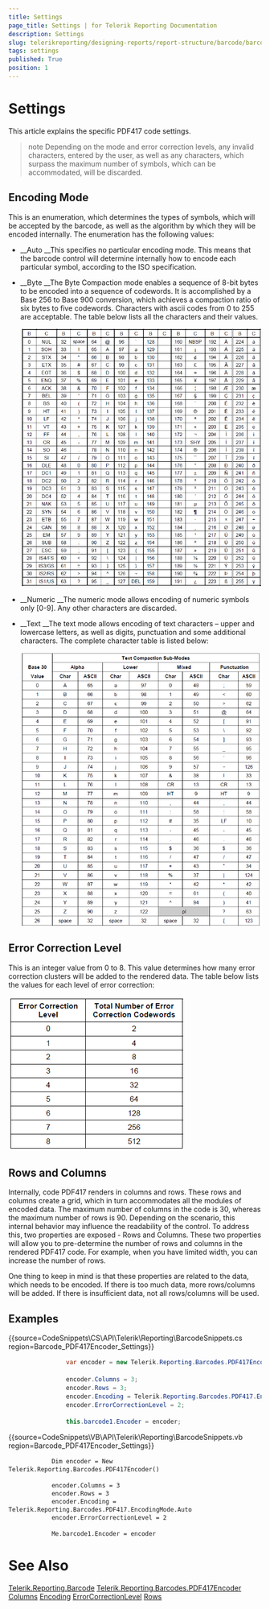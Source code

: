 ```yaml
---
title: Settings
page_title: Settings | for Telerik Reporting Documentation
description: Settings
slug: telerikreporting/designing-reports/report-structure/barcode/barcode-types/2d-barcodes/pdf417/settings
tags: settings
published: True
position: 1
---
```


# Settings



This article explains the specific PDF417 code settings.


>note Depending on the mode and error correction levels, any invalid characters, entered by the user, as well   		as any characters, which surpass the maximum number of symbols, which can be accommodated, will be discarded. 


## Encoding Mode

This is an enumeration, which determines the types of symbols, which will be accepted by the barcode, as well as
    			the algorithm by which they will be encoded internally. The enumeration has the following values:
			


* __Auto
__This specifies no particular encoding mode. This means that the barcode control will determine 
					internally how to encode each particular symbol, according to the ISO specification.
				  


* __Byte
__The Byte Compaction mode enables a sequence of 8-bit bytes to be encoded into a sequence of codewords. 
  				  	It is accomplished by a Base 256 to Base 900 conversion, which achieves a compaction ratio of six bytes to five codewords. 
  				  	Characters with ascii codes from 0 to 255 are acceptable. The table below lists all the characters and their values.
  				  
  
  ![barcode-pdf 417-table 1-byte](images/Barcodes/barcode-pdf417-table1-byte.png)

* __Numeric
__The numeric mode allows encoding of numeric symbols only [0-9]. Any other characters are discarded. 
  				  


* __Text
__The text mode allows encoding of text characters – upper and lowercase letters, as well as digits, 
  				  	punctuation and some additional characters. The complete character table is listed below:
  				  
  
  ![barcode-pdf 417-table 2-text](images/Barcodes/barcode-pdf417-table2-text.png)

## Error Correction Level

This is an integer value from 0 to 8. This value determines how many error correction clusters will be 
			added to the rendered data. The table below lists the values for each level of error correction: 
		  
  
  ![barcode-pdf 417-table 3-error-correction](images/Barcodes/barcode-pdf417-table3-error-correction.png)

## Rows and Columns

Internally, code PDF417 renders in columns and rows. These rows and columns create a grid, which in turn accommodates 
    	     all the modules of encoded data. The maximum number of columns in the code is 30, whereas the maximum number of rows is 90.
    	     Depending on the scenario, this internal behavior may influence the readability of the control. To address this, two properties 
    	     are exposed - Rows and Columns. These two properties will allow you to pre-determine the number of rows and columns in 
    	     the rendered PDF417 code. For example, when you have limited width, you can increase the number of rows.
    	   


One thing to keep in mind is that these properties are related to the data, which needs to be encoded. 
    	     If there is too much data, more rows/columns will be added. If there is insufficient data, not all rows/columns will be used.
    	  


## Examples

{{source=CodeSnippets\CS\API\Telerik\Reporting\BarcodeSnippets.cs region=Barcode_PDF417Encoder_Settings}}
````cs
	            var encoder = new Telerik.Reporting.Barcodes.PDF417Encoder();
	
	            encoder.Columns = 3;
	            encoder.Rows = 3;
	            encoder.Encoding = Telerik.Reporting.Barcodes.PDF417.EncodingMode.Auto;
	            encoder.ErrorCorrectionLevel = 2;
	
	            this.barcode1.Encoder = encoder;
````




{{source=CodeSnippets\VB\API\Telerik\Reporting\BarcodeSnippets.vb region=Barcode_PDF417Encoder_Settings}}
````vbnet
	        Dim encoder = New Telerik.Reporting.Barcodes.PDF417Encoder()
	
	        encoder.Columns = 3
	        encoder.Rows = 3
	        encoder.Encoding = Telerik.Reporting.Barcodes.PDF417.EncodingMode.Auto
	        encoder.ErrorCorrectionLevel = 2
	
	        Me.barcode1.Encoder = encoder
````




# See Also
[Telerik.Reporting.Barcode](/reporting/api/Telerik.Reporting.Barcode)
[Telerik.Reporting.Barcodes.PDF417Encoder](/reporting/api/Telerik.Reporting.Barcodes.PDF417Encoder)
[Columns](/reporting/api/Telerik.Reporting.Barcodes.PDF417Encoder#Telerik_Reporting_Barcodes_PDF417Encoder_Columns)
[Encoding](/reporting/api/Telerik.Reporting.Barcodes.PDF417Encoder#Telerik_Reporting_Barcodes_PDF417Encoder_Encoding)
[ErrorCorrectionLevel](/reporting/api/Telerik.Reporting.Barcodes.PDF417Encoder#Telerik_Reporting_Barcodes_PDF417Encoder_ErrorCorrectionLevel)
[Rows](/reporting/api/Telerik.Reporting.Barcodes.PDF417Encoder#Telerik_Reporting_Barcodes_PDF417Encoder_Rows)

